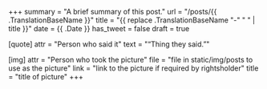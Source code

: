 +++
summary = "A brief summary of this post."
url = "/posts/{{ .TranslationBaseName }}"
title = "{{ replace .TranslationBaseName "-" " " | title }}"
date = {{ .Date }}
has_tweet = false
draft = true

[quote]
attr = "Person who said it"
text = "“Thing they said.”"

[img]
attr = "Person who took the picture"
file = "file in static/img/posts to use as the picture"
link = "link to the picture if required by rightsholder"
title = "title of picture"
+++
